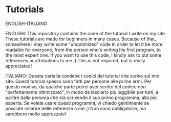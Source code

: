 # Tutorials
ENGLISH-ITALIANO

ENGLISH:
This repository contains the code of the tutorial I write on my site. These tutorials are made for beginners in many cases. Because of that, somewhere I may write some "unoptimized" code in order to let it be more readable for everyone, from the person who's writing his first program, to the most expert one.
If you want to use this code, I kindly ask to put some references or attributions to me ;) This is not required, but is really appreciated!

ITALIANO:
Questa cartella contiene i codici dei tutorial che scrivo sul mio sito. Questi tutorial spesso sono fatti per persone alle prime armi. Per questo modivo, da qualche parte potrei aver scritto del codice non "perfettamente ottimizzato", in modo da lasciarlo più leggibile per tutti, a partire dalla persona che sta scrivendo il suo primo programma, alla più esperta.
Se volete usare questi programmi, vi chiedo gentilmente se possiate inserire delle referenze a me ;) Non sono obbligatorie, ma sarebbero molto apprezzate!
